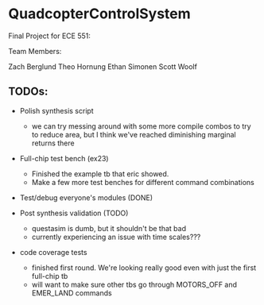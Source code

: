 # QuadcopterControlSystem

Final Project for ECE 551:

Team Members:

Zach Berglund
Theo Hornung
Ethan Simonen
Scott Woolf

## TODOs:

- Polish synthesis script
  - we can try messing around with some more compile combos to try to reduce area, but I think we've reached diminishing marginal returns there

- Full-chip test bench (ex23)
  - Finished the example tb that eric showed.
  - Make a few more test benches for different command combinations

- Test/debug everyone's modules (DONE)
 
- Post synthesis validation (TODO)
  - questasim is dumb, but it shouldn't be that bad
  - currently experiencing an issue with time scales???

- code coverage tests
  - finished first round. We're looking really good even with just the first full-chip tb
  - will want to make sure other tbs go through MOTORS_OFF and EMER_LAND commands
